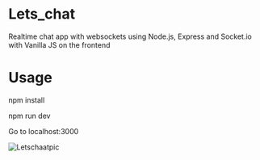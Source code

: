 # Lets_chat

Realtime chat app with websockets using Node.js, Express and Socket.io with Vanilla JS on the frontend
# Usage

npm install


npm run dev

Go to localhost:3000


![Letschaatpic](https://user-images.githubusercontent.com/91217295/148697279-30157947-9fd4-4e37-b156-023450f941ce.JPG)
